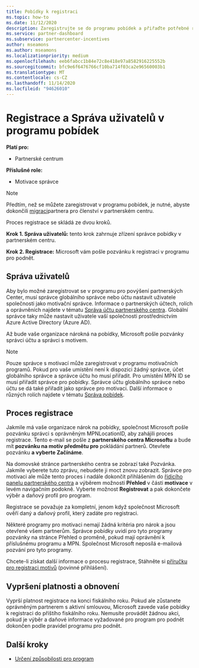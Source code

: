 ```yaml
---
title: Pobídky k registraci
ms.topic: how-to
ms.date: 11/12/2020
description: Zaregistrujte se do programu pobídek a přiřaďte potřebné role pro správu uživatelů. Tento článek popisuje proces registrace.
ms.service: partner-dashboard
ms.subservice: partnercenter-incentives
author: mseamons
ms.author: mseamons
ms.localizationpriority: medium
ms.openlocfilehash: eeb6fabcc1b84e72c8e418e97a8582916225552b
ms.sourcegitcommit: bfc9e6f6476766cf10ba714f03ca2e96560003b1
ms.translationtype: MT
ms.contentlocale: cs-CZ
ms.lasthandoff: 11/14/2020
ms.locfileid: "94626010"
---
```

# <a name="enrollment-and-user-management-in-the-incentives-program"></a>Registrace a Správa uživatelů v programu pobídek

**Platí pro:**

- Partnerské centrum

**Příslušné role:**

- Motivace správce

>[!NOTE]
>Předtím, než se můžete zaregistrovat v programu pobídek, je nutné, abyste dokončili [migraci](prepare-pmc-pc-migration.md)partnera pro členství v partnerském centru.

Proces registrace se skládá ze dvou kroků.

**Krok 1. Správa uživatelů:** tento krok zahrnuje zřízení správce pobídky v partnerském centru.

**Krok 2. Registrace:** Microsoft vám pošle pozvánku k registraci v programu pro podnět.

## <a name="user-management"></a>Správa uživatelů

Aby bylo možné zaregistrovat se v programu pro povýšení partnerských Center, musí správce globálního správce nebo účtu nastavit uživatele společnosti jako motivační správce. Informace o partnerských účtech, rolích a oprávněních najdete v tématu [Správa účtu partnerského centra](partner-center-account-setup.md). Globální správce taky může nastavit uživatele vaší společnosti prostřednictvím Azure Active Directory (Azure AD).

Až bude vaše organizace nárokná na pobídky, Microsoft pošle pozvánky správci účtu a správci s motivem.

>[!NOTE]
>Pouze správce s motivací může zaregistrovat v programu motivačních programů. Pokud pro vaše umístění není k dispozici žádný správce, účet globálního správce a správce účtu ho musí přiřadit. Pro umístění MPN ID se musí přiřadit správce pro pobídky. Správce účtu globálního správce nebo účtu se dá také přiřadit jako správce pro motivaci. Další informace o různých rolích najdete v tématu [Správa pobídek](permissions-overview.md#manage-incentives).

## <a name="enrollment-process"></a>Proces registrace

Jakmile má vaše organizace nárok na pobídky, společnost Microsoft pošle pozvánku správci s oprávněným MPNLocationID, aby zahájili proces registrace. Tento e-mail se pošle z **partnerského centra Microsoftu** a bude mít **pozvánku na motiv předmětu pro** pokládání partnerů. Otevřete pozvánku **a vyberte Začínáme**.

Na domovské stránce partnerského centra se zobrazí také Pozvánka. Jakmile vyberete tuto zprávu, nebudete ji moct znovu zobrazit. Správce pro motivaci ale může tento proces i nadále dokončit přihlášením do [řídicího panelu partnerského centra](https://partner.microsoft.com/dashboard/) a výběrem možnosti **Přehled** v části **motivace** v levém navigačním podokně. Vyberte možnost **Registrovat** a pak dokončete výběr a daňový profil pro program.

Registrace se považuje za kompletní, jenom když společnost Microsoft ověří daný a daňový profil, který zadáte pro registraci.

Některé programy pro motivaci nemají žádná kritéria pro nárok a jsou otevřené všem partnerům. Správce pobídky uvidí pro tyto programy pozvánky na stránce Přehled o proměně, pokud mají oprávnění k příslušnému programu a MPN. Společnost Microsoft neposílá e-mailová pozvání pro tyto programy.

Chcete-li získat další informace o procesu registrace, Stáhněte si [příručku pro registraci motivů](https://partner.microsoft.com/resources/detail/partner-center-incentives-enrollment-pdf) (povinné přihlášení).

## <a name="expiration-and-renewal"></a>Vypršení platnosti a obnovení

Vyprší platnost registrace na konci fiskálního roku. Pokud ale zůstanete oprávněným partnerem s aktivní smlouvou, Microsoft zavede vaše pobídky k registraci do příštího fiskálního roku. Nemusíte provádět žádnou akci, pokud je výběr a daňové informace vyžadované pro program pro podnět dokončen podle pravidel programu pro podnět.

## <a name="next-steps"></a>Další kroky

- [Určení způsobilosti pro program](incentives-determined-your-program-eligibility.md)
